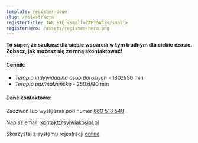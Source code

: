 ```yaml
---
template: register-page
slug: /rejestracja
registerTitle: JAK SIĘ <small>ZAPISAĆ?</small>
registerHero: /assets/register-hero.png
---
```


**To super, że szukasz dla siebie wsparcia w tym trudnym dla ciebie czasie. Zobacz, jak możesz się ze mną skontaktować!**

#### Cennik:
- *Terapia indywidualna osób dorosłych* - 180zł/50 min<br>
- *Terapia par/małżeńska* - 250zł/90 min

#### Dane kontaktowe:

Zadzwoń lub wyślij sms pod numer [660 513 548](tel:660513548)

Napisz email: [kontakt@sylwiakosiol.pl](mailto:kontakt@sylwiakosiol.pl)

Skorzystaj z systemu rejestracji [online](https://www.znanylekarz.pl/sylwia-kosiol/psycholog-psychoterapeuta/wroclaw)
